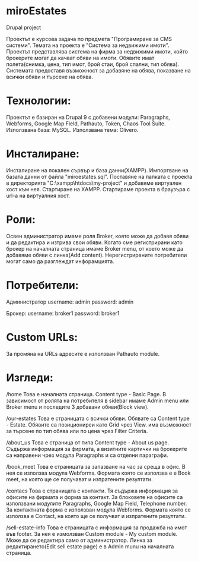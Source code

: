 # miroEstates
Drupal project

Проектът е курсова задача по предмета "Програмиране за CMS системи". Темата на проекта е "Система за недвижими имоти".
Проектът представлява система на фирма за недвижими имоти, който брокерите могат да качват обяви на имоти.
Обявите имат полета(снимка, цена, тип имот, брой стаи, брой спални, тип обява). Системата предоставя 
възможност за добавяне на обява, показване на всички обяви и търсене на обява.

# Технологии:
Проектът е базиран на Drupal 9 с добавени модули: Paragraphs, Webforms, Google Map Field, Pathautо, Token, Chaos Tool Suite.
Използвана база: MySQL.
Използвана тема: Olivero.

# Инсталиране:
Инсталиране на локален сървър и база данни(XAMPP).
Импортване на базата данни от файла "miroestates.sql".
Поставяне на папката с проекта в директорията "C:\xampp\htdocs\my-project" и добавяме виртуален хост към нея.
Стартиране на XAMPP. Стартираме проекта в браузъра с url-а на виртуалния хост.

# Роли:
Освен администратор имаме роля Broker, която може да добавя обяви и да редактира и изтрива свои обяви.
Когато сме регистрирани като брокер на началната страница имаме Broker menu, от което може да добавяме обяви с линка(Add content).
Нерегистрираните потребители могат само да разглеждат инфорамцията.

# Потребители:
Администратор 
username: admin	
password: admin

Брокер:
username: broker1
password: broker1

# Custom URLs:
За промяна на URLs адресите е използван Pathautо module.

# Изгледи:
/home
Това е началната страница. Content type - Basic Page. В зависимост от ролята на потребителя в sidebar имаме 
Admin menu или Broker menu и последите 3 добавани обяви(Block view).

/our-estates
Това е страницата с всички обяви. Обявате са Content type - Estate. Обявите са позициониреи като Grid чрез View.
има възможност за търсене по тип обява или по цена чрез Filter Criteria.

/about_us
Това е страница от типа Content type - About us page. Съдържа информация за фирмата,
а визитните картички на брокерите са направени чрез модула Paragraphs и са отделни параграфи.

/book_meet
Това е страницата за запазване на час за среща в офис. В нея се използва модула Webforms. Формата която се използва е
е Book meet, на която ще се получават и изпратените резултати.

/contacs
Това е страницата с контакти. Тя съдържа информация за офисите на фирмата и форма за контакт.
За блоковете на офисите са използвани модулите Paragraphs, Google Map Field, Telephone number.
За контактната форма е използван модула Webforms. Формата която се използва е Contact,
на която ще се получват и изпратените резултати.

/sell-estate-info
Това е страницата с информация за продажба на имот във footer. За нея е измолзван Custom module - My custom module.
Може да се редактира само от администратор. Линка за редактирането(Edit sell estate page) е в Admin munu на началната страница.
